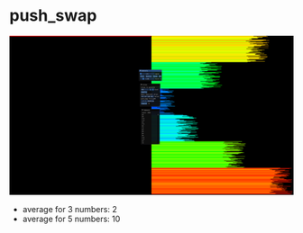 # push_swap

![Push swap](/pushswap.png "pushswap.png")

- average for 3 numbers: 2
- average for 5 numbers: 10
